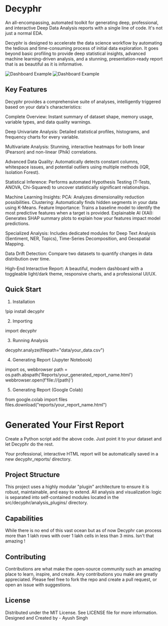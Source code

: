 # Decyphr

An all-encompassing, automated toolkit for generating deep, professional, and interactive Deep Data Analysis reports with a single line of code. It's not just a normal EDA.

Decyphr is designed to accelerate the data science workflow by automating the tedious and time-consuming process of initial data exploration. It goes beyond basic profiling to provide deep statistical insights, advanced machine learning-driven analysis, and a stunning, presentation-ready report that is as beautiful as it is informative.

![Dashboard Example](image.png)
![Dashboard Example](image-1.png)

## Key Features

Decyphr provides a comprehensive suite of analyses, intelligently triggered based on your data's characteristics:

Complete Overview: Instant summary of dataset shape, memory usage, variable types, and data quality warnings.

Deep Univariate Analysis: Detailed statistical profiles, histograms, and frequency charts for every variable.

Multivariate Analysis: Stunning, interactive heatmaps for both linear (Pearson) and non-linear (Phik) correlations.

Advanced Data Quality: Automatically detects constant columns, whitespace issues, and potential outliers using multiple methods (IQR, Isolation Forest).

Statistical Inference: Performs automated Hypothesis Testing (T-Tests, ANOVA, Chi-Squared) to uncover statistically significant relationships.

Machine Learning Insights:
PCA: Analyzes dimensionality reduction possibilities.
Clustering: Automatically finds hidden segments in your data using K-Means.
Feature Importance: Trains a baseline model to identify the most predictive features when a target is provided.
Explainable AI (XAI): Generates SHAP summary plots to explain how your features impact model predictions.

Specialized Analysis: Includes dedicated modules for Deep Text Analysis (Sentiment, NER, Topics), Time-Series Decomposition, and Geospatial Mapping.

Data Drift Detection: Compare two datasets to quantify changes in data distribution over time.

High-End Interactive Report: A beautiful, modern dashboard with a toggleable light/dark theme, responsive charts, and a professional UI/UX.

## Quick Start

1. Installation

!pip install decyphr

2. Importing

import decyphr

3. Running Analysis

decyphr.analyze(filepath="data/your_data.csv")

4. Generating Report (Jupyter Notebook)

import os, webbrowser
path = os.path.abspath('Reports/your_generated_report_name.html')
webbrowser.open(f'file://{path}')

5. Generating Report (Google Colab)

from google.colab import files
files.download("reports/your_report_name.html")

# Generated Your First Report

Create a Python script add the above code. Just point it to your dataset and let Decyphr do the rest.

Your professional, interactive HTML report will be automatically saved in a new decyphr_reports/ directory.

## Project Structure

This project uses a highly modular "plugin" architecture to ensure it is robust, maintainable, and easy to extend. All analysis and visualization logic is separated into self-contained modules located in the src/decyphr/analysis_plugins/ directory.

## Capabilities

While there is no end of this vast ocean but as of now Decyphr can process more than 1 lakh rows with over 1 lakh cells in less than 3 mins. Isn't that amazing !

## Contributing

Contributions are what make the open-source community such an amazing place to learn, inspire, and create. Any contributions you make are greatly appreciated. Please feel free to fork the repo and create a pull request, or open an issue with suggestions.

## License

Distributed under the MIT License. See LICENSE file for more information.
Designed and Created by - Ayush Singh